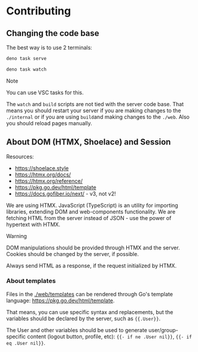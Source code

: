 # Contributing

## Changing the code base

The best way is to use 2 terminals:

```bash
deno task serve
```

```bash
deno task watch
```

> [!NOTE]
> You can use VSC tasks for this.

The `watch` and `build` scripts are not tied with the server code base. That
means you should restart your server if you are making changes to the
`./internal` or if you are using `build`and making changes to the `./web`. Also
you should reload pages manually.

## About DOM (HTMX, Shoelace) and Session

Resources:

- <https://shoelace.style>
- <https://htmx.org/docs/>
- <https://htmx.org/reference/>
- <https://pkg.go.dev/html/template>
- <https://docs.gofiber.io/next/> - v3, not v2!

We are using HTMX. JavaScript (TypeScript) is an utility for importing
libraries, extending DOM and web-components functionality. We are fetching HTML
from the server instead of JSON - use the power of hypertext with HTMX.

> [!WARNING]
> DOM manipulations should be provided through HTMX and the server. Cookies
> should be changed by the server, if possible.
>
> Always send HTML as a response, if the request initialized by HTMX.

### About templates

Files in the [./web/templates](./web/templates) can be rendered through Go's
template language: <https://pkg.go.dev/html/template>.

That means, you can use specific syntax and replacements, but the variables
should be declared by the server, such as `{{.User}}`.

The User and other variables should be used to generate user/group-specific
content (logout button, profile, etc): `{{- if ne .User nil}}`,
`{{- if eq .User nil}}`.

